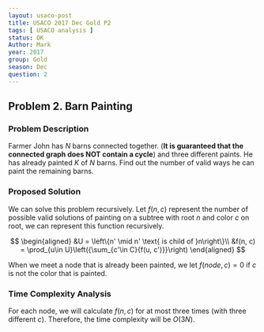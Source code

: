 ```yaml
---
layout: usaco-post
title: USACO 2017 Dec Gold P2
tags: [ USACO analysis ]
status: OK
Author: Mark
year: 2017
group: Gold
season: Dec
question: 2
---
```

## Problem 2. Barn Painting

### Problem Description

Farmer John has $N$ barns connected together. (**It is guaranteed that the connected graph does NOT contain a cycle**) and three different paints. He has already painted $K$ of $N$ barns. Find out the number of valid ways he can paint the remaining barns.

### Proposed Solution

We can solve this problem recursively. Let $f(n, c)$ represent the number of possible valid solutions of painting on a subtree with root $n$ and color $c$ on root, we can represent this function recursively.

$$
\begin{aligned}
&U = \left\{n' \mid n' \text{ is child of }n\right\}\\
&f(n, c) = \prod_{u\in U}\left({\sum_{c'\in C}{f(u, c')}}\right)
\end{aligned}
$$

When we meet a node that is already been painted, we let $f(node, c) = 0$ if $c$ is not the color that is painted.

### Time Complexity Analysis

For each node, we will calculate $f(n, c)$ for at most three times (with three different $c$). Therefore, the time complexity will be $O(3N)$.

